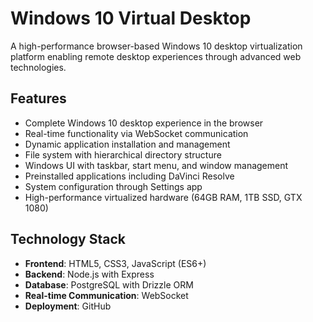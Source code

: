 # Windows 10 Virtual Desktop

A high-performance browser-based Windows 10 desktop virtualization platform enabling remote desktop experiences through advanced web technologies.

## Features

- Complete Windows 10 desktop experience in the browser
- Real-time functionality via WebSocket communication
- Dynamic application installation and management
- File system with hierarchical directory structure
- Windows UI with taskbar, start menu, and window management
- Preinstalled applications including DaVinci Resolve
- System configuration through Settings app
- High-performance virtualized hardware (64GB RAM, 1TB SSD, GTX 1080)

## Technology Stack

- **Frontend**: HTML5, CSS3, JavaScript (ES6+)
- **Backend**: Node.js with Express
- **Database**: PostgreSQL with Drizzle ORM
- **Real-time Communication**: WebSocket
- **Deployment**: GitHub

